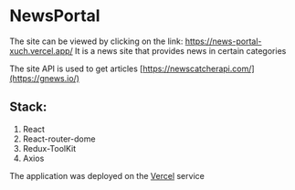 # NewsPortal
The site can be viewed by clicking on the link: https://news-portal-xuch.vercel.app/
It is a news site that provides news in certain categories

The site API is used to get articles [https://newscatcherapi.com/](https://gnews.io/)

## Stack:
1. React
2. React-router-dome
3. Redux-ToolKit
4. Axios

The application was deployed on the [Vercel](https://vercel.com/) service
